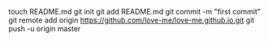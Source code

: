 touch README.md
git init
git add README.md
git commit -m "first commit"
git remote add origin https://github.com/love-me/love-me.github.io.git
git push -u origin master

